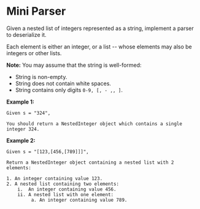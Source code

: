 # Mini Parser

Given a nested list of integers represented as a string, implement a parser to deserialize it.

Each element is either an integer, or a list -- whose elements may also be integers or other lists.

__Note:__ You may assume that the string is well-formed:

- String is non-empty.
- String does not contain white spaces.
- String contains only digits `0-9, [, - ,, ]`.

__Example 1:__

```pseudo
Given s = "324",

You should return a NestedInteger object which contains a single integer 324.
```

__Example 2:__

```pseudo
Given s = "[123,[456,[789]]]",

Return a NestedInteger object containing a nested list with 2 elements:

1. An integer containing value 123.
2. A nested list containing two elements:
    i.  An integer containing value 456.
    ii. A nested list with one element:
         a. An integer containing value 789.
```